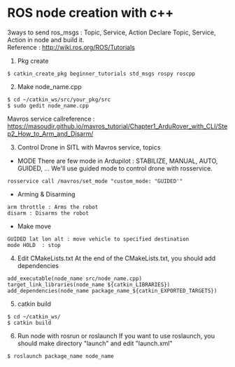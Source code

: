 # ROS node creation with c++
3ways to send ros_msgs : Topic, Service, Action Declare Topic, Service, Action in node and build it. <br>
Reference : http://wiki.ros.org/ROS/Tutorials

1) Pkg create
```
$ catkin_create_pkg beginner_tutorials std_msgs rospy roscpp
```

2) Make node_name.cpp
```
$ cd ~/catkin_ws/src/your_pkg/src
$ sudo gedit node_name.cpp
```
Mavros service callreference : https://masoudir.github.io/mavros_tutorial/Chapter1_ArduRover_with_CLI/Step2_How_to_Arm_and_Disarm/

3) Control Drone in SITL with Mavros service, topics
- MODE
There are few mode in Ardupilot : STABILIZE, MANUAL, AUTO, GUIDED, ...
We'll use guided mode to control drone with rosservice.

```
rosservice call /mavros/set_mode "custom_mode: "GUIDED'"
```

- Arming & Disarming
```
arm throttle : Arms the robot
disarm : Disarms the robot
```

- Make move 
```
GUIDED lat lon alt : move vehicle to specified destination
mode HOLD  : stop
```



4) Edit CMakeLists.txt
At the end of the CMakeLists.txt, you should add dependencies
```
add_executable(node_name src/node_name.cpp)
target_link_libraries(node_name ${catkin_LIBRARIES})
add_dependencies(node_name package_name_${catkin_EXPORTED_TARGETS})
```

5) catkin build 
```
$ cd ~/catkin_ws/
$ catkin build
```

6) Run node with rosrun or roslaunch
If you want to use roslaunch, you should make directory "launch" and edit "launch.xml"
```
$ roslaunch package_name node_name
```
